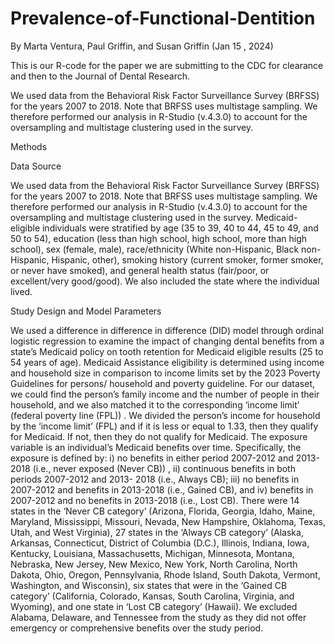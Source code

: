 # Prevalence-of-Functional-Dentition
By Marta Ventura, Paul Griffin, and Susan Griffin (Jan 15 , 2024)

This is our R-code for the paper we are submitting to the CDC for clearance and then to the Journal of Dental Research. 

We used data from the Behavioral Risk Factor Surveillance Survey (BRFSS) for the years 2007 to 2018.  Note that BRFSS uses multistage sampling.  We therefore performed our analysis in R-Studio (v.4.3.0) to account for the oversampling and multistage clustering used in the survey. 

Methods 

Data Source

We used data from the Behavioral Risk Factor Surveillance Survey (BRFSS) for the years 2007 to 2018.  Note that BRFSS uses multistage sampling.  We therefore performed our analysis in R-Studio (v.4.3.0) to account for the oversampling and multistage clustering used in the survey.  Medicaid-eligible individuals were stratified by age (35 to 39, 40 to 44, 45 to 49, and 50 to 54), education (less than high school, high school, more than high school), sex (female, male), race/ethnicity (White non-Hispanic, Black non-Hispanic, Hispanic, other), smoking history (current smoker, former smoker, or never have smoked), and general health status (fair/poor, or excellent/very good/good).  We also included the state where the individual lived.

Study Design and Model Parameters

We used a difference in difference in difference (DID) model through ordinal logistic regression to examine the impact of changing dental benefits from a state’s Medicaid policy on tooth retention for Medicaid eligible results (25 to 54 years of age). Medicaid Assistance eligibility is determined using income and household size in comparison to income limits set by the 2023 Poverty Guidelines for persons/ household and poverty guideline. For our dataset, we could find the person’s family income and the number of people in their household, and we also matched it to the corresponding ‘income limit’ (federal poverty line (FPL)) . We divided the person’s income for household by the ‘income limit’ (FPL) and if it is less or equal to 1.33, then they qualify for Medicaid. If not, then they do not qualify for Medicaid. The exposure variable is an individual’s Medicaid benefits over time. Specifically, the exposure is defined by: i) no benefits in either period 2007-2012 and 2013- 2018 (i.e., never exposed (Never CB)) , ii) continuous benefits in both periods 2007-2012 and 2013- 2018 (i.e., Always CB); iii) no benefits in 2007-2012 and benefits in 2013-2018 (i.e., Gained CB), and iv) benefits in 2007-2012 and no benefits in 2013-2018 (i.e., Lost CB).  There were 14 states in the ‘Never CB category’ (Arizona, Florida, Georgia, Idaho, Maine, Maryland, Mississippi, Missouri, Nevada, New Hampshire, Oklahoma, Texas, Utah, and West Virginia), 27 states in the ‘Always CB category’ (Alaska, Arkansas, Connecticut, District of Columbia (D.C.), Illinois, Indiana, Iowa, Kentucky, Louisiana, Massachusetts, Michigan, Minnesota, Montana, Nebraska, New Jersey, New Mexico, New York, North Carolina, North Dakota, Ohio, Oregon, Pennsylvania, Rhode Island, South Dakota, Vermont, Washington, and Wisconsin), six states that were in the ‘Gained CB category’ (California, Colorado, Kansas, South Carolina, Virginia, and Wyoming), and one state in ‘Lost CB category’ (Hawaii). We excluded Alabama, Delaware, and Tennessee from the study as they did not offer emergency or comprehensive benefits over the study period.


 
